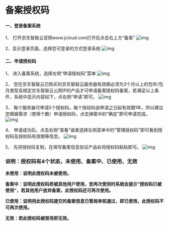 # 备案授权码

#### 一、登录备案系统

1、 打开京东智联云官网www.jcloud.com打开后点击右上方“备案”
![img](https://github.com/jdcloudcom/cn/blob/zhaomeichen-beian-20200903-shouquanma/documentation/Domain-Name-%26-License/Image-Domain/ZMC-Image-Domain/jdcloud-zhuye.png)

2、显示登录页面，选择您可登录的方式登录系统
![img](https://github.com/jdcloudcom/cn/blob/zhaomeichen-beian-20200903-shouquanma/documentation/Domain-Name-%26-License/Image-Domain/ZMC-Image-Domain/jdcloud-denglu.png)

#### 二、申请授权码

1、 进入备案系统，选择左侧“申请授权码”菜单
![img](https://github.com/jdcloudcom/cn/blob/zhaomeichen-beian-20200903-shouquanma/documentation/Domain-Name-%26-License/Image-Domain/ZMC-Image-Domain/jdcloud-shouquanma.png)

2、 您在京东智联云已购买的京东智联云服务器有效期必须为3个月以上的包年/包月类型且绑定京东智联云公网IP的产品才可申请备案授权码备案，若满足以上条件，系统中显示内容如下，点右侧“申请”即可。
![img](hhttps://github.com/jdcloudcom/cn/blob/zhaomeichen-beian-20200903-shouquanma/documentation/Domain-Name-%26-License/Image-Domain/ZMC-Image-Domain/jdcloud-shouquanma-shenqing.png)

3、 每个服务器可申请5个授权码，每个授权码自申请之日起有效期1年，所以建议您根据需求（使用个数）申请授权码，点击弹窗中的“确定”即可申请完成。
![img](https://github.com/jdcloudcom/cn/blob/zhaomeichen-beian-20200903-shouquanma/documentation/Domain-Name-%26-License/Image-Domain/ZMC-Image-Domain/jdcloud-shouquanma-youxiaoqi.png)

4、 申请成功后，点击右侧“查看”或者选择左侧菜单中的“管理授权码”即可看到授权码及授权码有效期等信息。
![img](https://github.com/jdcloudcom/cn/blob/zhaomeichen-beian-20200903-shouquanma/documentation/Domain-Name-%26-License/Image-Domain/ZMC-Image-Domain/jdcloud-shouquanma-chakan.png)

5、 先将授权码复制，在填写备案信息验证产品处将授权码粘贴即可。
![img](https://github.com/jdcloudcom/cn/blob/zhaomeichen-beian-20200903-shouquanma/documentation/Domain-Name-%26-License/Image-Domain/ZMC-Image-Domain/jdcloud-shouquanma-guanli.png)

### 说明：授权码有4个状态，未使用、备案中、已使用、无效

 **未使用：说明此授权码未被使用。**

 **备案中：说明此授权码若被其他用户使用，您再次使用时系统会提示“授权码已被使用”，若其他用户放弃备案，此授权码还可再次使用。**

 **已使用：说明用此授权码提交的备案信息已管局审核通过，即已使用，此授权码不可再次使用。**

 **无效：若此授权码被禁用即无效。**
